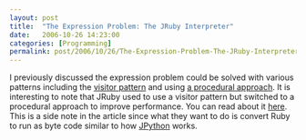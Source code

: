 ```yaml
---
layout: post
title:  "The Expression Problem: The JRuby Interpreter"
date:   2006-10-26 14:23:00
categories: [Programming]
permalink: post/2006/10/26/The-Expression-Problem-The-JRuby-Interpreter.aspx
---
```

<p>I previously discussed the expression problem could be solved with various patterns 
including the
<a href="http://www.removingalldoubt.com/PermaLink.aspx/861feae8-2404-4044-b661-aa13d432b08d">
visitor pattern</a> and using
<a href="http://www.removingalldoubt.com/PermaLink.aspx/e6fb6ded-a66f-4707-97e7-0edaa04b30d9">
a procedural approach</a>. It is interesting to note that JRuby used to use a
visitor pattern but switched to a procedural approach to improve performance.
You can read about it
<a href="http://www.artima.com/forums/flat.jsp?forum=281&amp;thread=180325">here</a>.
This is a side note in the article since what they want to do is convert Ruby to
run as byte code similar to how
<a href="http://www.python.org/workshops/1997-10/proceedings/hugunin.html">
JPython</a> works.</p>
